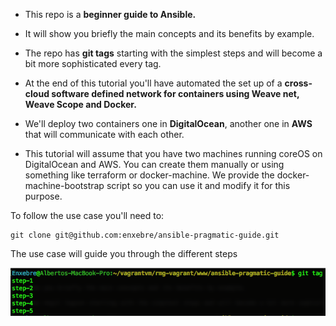 - This repo is a **beginner guide to Ansible.**

- It will show you briefly the main concepts and its benefits by example.

- The repo has **git tags** starting with the simplest steps and will become a bit more sophisticated every tag.

- At the end of this tutorial you'll have automated the set up of a **cross-cloud software defined network for containers using Weave net, Weave Scope and Docker.**

- We'll deploy two containers one in **DigitalOcean**, another one in **AWS** that will communicate with each other.

- This tutorial will assume that you have two machines running coreOS on DigitalOcean and AWS. You can create them manually or using something like terraform or docker-machine. We provide the docker-machine-bootstrap script so you can use it and modify it for this purpose.

To follow the use case you'll need to:

```
git clone git@github.com:enxebre/ansible-pragmatic-guide.git
```

The use case will guide you through the different steps

![steps](images/tags.png)
